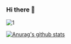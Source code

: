 ### Hi there 👋

![1](https://user-images.githubusercontent.com/68409293/89876113-2c03af00-dbf9-11ea-849e-5f9eeb6e0705.png)








[![Anurag's github stats](https://github-readme-stats.vercel.app/api?username=wonhoelee&theme=radical)](https://github.com/anuraghazra/github-readme-stats)

